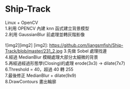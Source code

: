 # Ship-Track
Linux + OpenCV<br>
  1.利用 OPENCV 內建 knn 函式建立背景模型<br>
  2.利用 GaussianBlur 前處理並轉灰階影像<br>  
  ![img2][img2]
  [img2]: https://github.com/liangsmfish/Ship-Track/blob/master/231_2.jpg
  3.先做 Sobel 處理找邊<br>
  4.經過 MedianBlur 模糊處理大部分太細微的背景<br>
  5.再經過經過形態學(Closing)的處理 erode(3x3) -> dilate(7x7) <br>
  6.Threshold = 40，超過 40 轉 255<br>
  7.最後修正 MedianBlur + dilate(9x9)<br>
  8.DrawContours 畫出輪廓<br>
